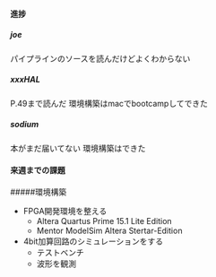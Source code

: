 #### 進捗
##### joe
 パイプラインのソースを読んだけどよくわからない
##### xxxHAL
 P.49まで読んだ 環境構築はmacでbootcampしてできた
##### sodium
 本がまだ届いてない 環境構築はできた

#### 来週までの課題
#####環境構築
* FPGA開発環境を整える
	- Altera Quartus Prime 15.1 Lite Edition
	- Mentor ModelSim Altera Stertar-Edition
* 4bit加算回路のシミュレーションをする
	- テストベンチ
	- 波形を観測

